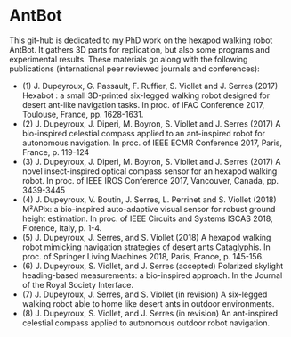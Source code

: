 # AntBot

This git-hub is dedicated to my PhD work on the hexapod walking robot AntBot. It gathers 3D parts for replication, but also some programs and experimental results. These materials go along with the following publications (international peer reviewed journals and conferences):

* (1) J. Dupeyroux, G. Passault, F. Ruffier, S. Viollet and J. Serres (2017) Hexabot : a small 3D-printed six-legged walking robot designed for desert ant-like navigation tasks. In proc. of IFAC Conference 2017, Toulouse, France, pp. 1628-1631.
* (2) J. Dupeyroux, J. Diperi, M. Boyron, S. Viollet and J. Serres (2017) A bio-inspired celestial compass applied to an ant-inspired robot for autonomous navigation. In proc. of IEEE ECMR Conference 2017, Paris, France, p. 119-124
* (3) J. Dupeyroux, J. Diperi, M. Boyron, S. Viollet and J. Serres (2017) A novel insect-inspired optical compass sensor for an hexapod walking robot. In proc. of IEEE IROS Conference 2017, Vancouver, Canada, pp. 3439-3445
* (4) J. Dupeyroux, V. Boutin, J. Serres, L. Perrinet and S. Viollet (2018) M²APix: a bio-inspired auto-adaptive visual sensor for robust ground height estimation. In proc. of IEEE Circuits and Systems ISCAS 2018, Florence, Italy, p. 1-4.
* (5) J. Dupeyroux, J. Serres, and S. Viollet (2018) A hexapod walking robot mimicking navigation strategies of desert ants Cataglyphis. In proc. of Springer Living Machines 2018, Paris, France, p. 145-156.
* (6) J. Dupeyroux, S. Viollet, and J. Serres (accepted) Polarized skylight heading-based measurements: a bio-inspired approach. In the Journal of the Royal Society Interface. 
* (7) J. Dupeyroux, J. Serres, and S. Viollet (in revision) A six-legged walking robot able to home like desert ants in outdoor environments.
* (8) J. Dupeyroux, S. Viollet, and J. Serres (in revision) An ant-inspired celestial compass applied to autonomous outdoor robot navigation. 